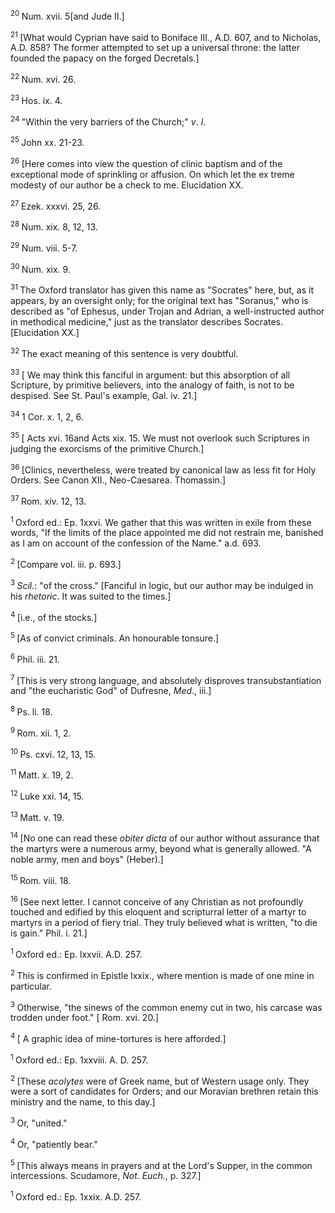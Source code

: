 <body>
 <p><a name="P6502_2097725"></a>
 <sup>20 </sup>Num. xvii. 5[and Jude II.]</p>
 
 <p><a name="P6503_2098082"></a>
 <sup>21 </sup>[What would Cyprian have said to Boniface III., A.D. 607, and to Nicholas, A.D. 858? The former attempted to set up a universal throne: the latter founded the papacy on the forged Decretals.] </p>
 
 <p><a name="P6505_2099209"></a>
 <sup>22 </sup>Num. xvi. 26.</p>
 
 <p><a name="P6506_2099793"></a>
 <sup>23 </sup>Hos. ix. 4.</p>
 
 <p><a name="P6508_2100711"></a>
 <sup>24 </sup>"Within the very barriers of the Church;" <i>v</i>. <i>l</i>.</p>
 
 <p><a name="P6510_2101651"></a>
 <sup>25 </sup>John xx. 21-23.</p>
 
 <p><a name="P6512_2103361"></a>
 <sup>26 </sup>[Here comes into view the question of clinic baptism and of the exceptional mode of sprinkling or affusion. On which let the ex treme modesty of our author be a check to me. Elucidation XX. </p>
 
 <p><a name="P6513_2104816"></a>
 <sup>27 </sup>Ezek. xxxvi. 25, 26.</p>
 
 <p><a name="P6514_2105190"></a>
 <sup>28 </sup>Num. xix. 8, 12, 13.</p>
 
 <p><a name="P6515_2105445"></a>
 <sup>29 </sup> Num. viii. 5-7.</p>
 
 <p><a name="P6516_2105523"></a>
 <sup>30 </sup>Num. xix. 9.</p>
 
 <p><a name="P6518_2106174"></a>
 <sup>31 </sup>The Oxford translator has given this name as "Socrates" here, but, as it appears, by an oversight only; for the original text has "Soranus," who is described as "of Ephesus, under Trojan and Adrian, a well-instructed author in methodical medicine," just as the translator describes Socrates. [Elucidation XX.]</p>
 
 <p><a name="P6519_2107373"></a>
 <sup>32 </sup>The exact meaning of this sentence is very doubtful.</p>
 
 <p><a name="P6521_2108475"></a>
 <sup>33 </sup>[ We may think this fanciful in argument: but this absorption of all Scripture, by primitive believers, into the analogy of faith, is not to be despised. See St. Paul's example, Gal. iv. 21.] </p>
 
 <p><a name="P6523_2110342"></a>
 <sup>34 </sup>1 Cor. x. 1, 2, 6.</p>
 
 <p><a name="P6524_2110519"></a>
 <sup>35 </sup>[ Acts xvi. 16and Acts xix. 15. We must not overlook such Scriptures in judging the exorcisms of the primitive Church.]</p>
 
 <p><a name="P6526_2112692"></a>
 <sup>36 </sup>[Clinics, nevertheless, were treated by canonical law as less fit for Holy Orders. See Canon XII., Neo-Caesarea. Thomassin.]</p>
 
 <p><a name="P6528_2113288"></a>
 <sup>37 </sup>Rom. xiv. 12, 13.</p>
 
 <p><a name="P6533_2113372"></a>
 <sup>1 </sup>Oxford ed.: Ep. 1xxvi. We gather that this was written in exile from these words, "If the limits of the place appointed me did not restrain me, banished as I am on account of the confession of the Name."  a.d. 693.</p>
 
 <p><a name="P6535_2113644"></a>
 <sup>2 </sup>[Compare vol. iii. p. 693.] </p>
 
 <p><a name="P6540_2116819"></a>
 <sup>3 </sup><i>Scil.</i>: "of the cross." [Fanciful in logic, but our author may be indulged in his <i>rhetoric</i>. It was suited to the times.]</p>
 
 <p><a name="P6541_2118117"></a>
 <sup>4 </sup>[i.e., of the stocks.]</p>
 
 <p><a name="P6542_2118980"></a>
 <sup>5 </sup>[As of convict criminals. An honourable tonsure.]</p>
 
 <p><a name="P6543_2119560"></a>
 <sup>6 </sup>Phil. iii. 21.</p>
 
 <p><a name="P6545_2119849"></a>
 <sup>7 </sup>[This is very strong language, and absolutely disproves transubstantiation and "the eucharistic God" of Dufresne, <i>Med</i>., iii.]</p>
 
 <p><a name="P6546_2120212"></a>
 <sup>8 </sup>Ps. li. 18. </p>
 
 <p><a name="P6547_2120746"></a>
 <sup>9 </sup>Rom. xii. 1, 2.</p>
 
 <p><a name="P6549_2121303"></a>
 <sup>10 </sup>Ps. cxvi. 12, 13, 15.</p>
 
 <p><a name="P6551_2122319"></a>
 <sup>11 </sup>Matt. x. 19, 2.</p>
 
 <p><a name="P6552_2122526"></a>
 <sup>12 </sup>Luke xxi. 14, 15.</p>
 
 <p><a name="P6554_2123161"></a>
 <sup>13 </sup> Matt. v. 19.</p>
 
 <p><a name="P6555_2123810"></a>
 <sup>14 </sup>[No one can read these <i> obiter dicta</i> of our author without assurance that the martyrs were a numerous army, beyond what is generally allowed. "A noble army, men and boys" (Heber).]</p>
 
 <p><a name="P6557_2124962"></a>
 <sup>15 </sup>Rom. viii. 18.</p>
 
 <p><a name="P6558_2125645"></a>
 <sup>16 </sup>[See next letter. I cannot conceive of any Christian as not profoundly touched and edified by this eloquent and scripturral letter of a martyr to martyrs in a period of fiery trial. They truly believed what is written, "to die is gain."  Phil. i. 21.]</p>
 
 <p><a name="P6563_2125917"></a>
 <sup>1 </sup>Oxford ed.: Ep. lxxvii. A.D. 257. </p>
 
 <p><a name="P6567_2126439"></a>
 <sup>2 </sup>This is confirmed in Epistle lxxix., where mention is made of one mine in particular.</p>
 
 <p><a name="P6570_2128120"></a>
 <sup>3 </sup>Otherwise, "the sinews of the common enemy cut in two, his carcase was trodden under foot." [ Rom. xvi. 20.]</p>
 
 <p><a name="P6572_2129322"></a>
 <sup>4 </sup>[ A graphic idea of mine-tortures is here afforded.]</p>
 
 <p><a name="P6577_2130013"></a>
 <sup>1 </sup>Oxford ed.: Ep. 1xxviii. A. D. 257.</p>
 
 <p><a name="P6582_2130735"></a>
 <sup>2 </sup>[These <i>acolytes</i> were of Greek name, but of Western usage only. They were a sort of candidates for Orders; and our Moravian brethren retain this ministry and the name, to this day.] </p>
 
 <p><a name="P6583_2131677"></a>
 <sup>3 </sup>Or, "united."</p>
 
 <p><a name="P6585_2132376"></a>
 <sup>4 </sup>Or, "patiently bear."</p>
 
 <p><a name="P6587_2133274"></a>
 <sup>5 </sup>[This always means in prayers and at the Lord's Supper, in the common intercessions. Scudamore, <i>Not. Euch.</i>, p. 327.]</p>
 
 <p><a name="P6592_2133446"></a>
 <sup>1 </sup>Oxford ed.: Ep. 1xxix. A.D. 257.</p>
 
 </body>